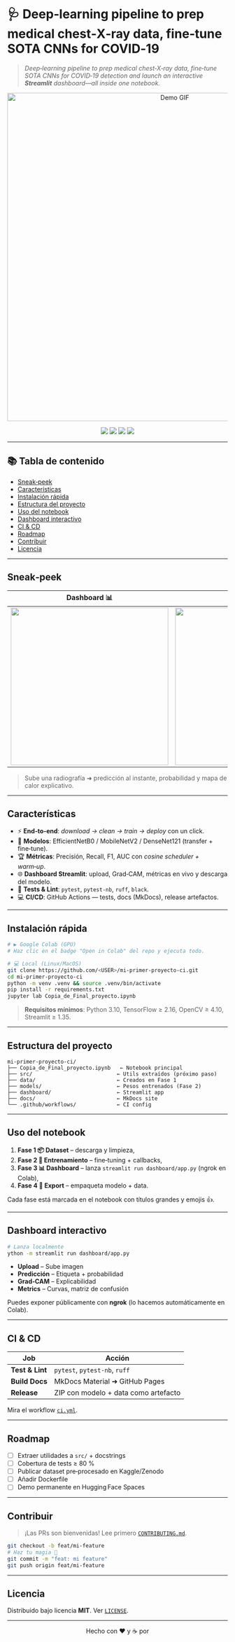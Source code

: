 # 🩺 **Deep‑learning pipeline to prep medical chest‑X‑ray data, fine‑tune SOTA CNNs for COVID‑19**

> *Deep‑learning pipeline to prep medical chest‑X‑ray data, fine‑tune SOTA CNNs for COVID‑19 detection and launch an interactive **Streamlit** dashboard—all inside one notebook.*

<p align="center">
  <img src="assets/demo.gif" alt="Demo GIF" width="750">
</p>

<p align="center">
  <a href="https://github.com/<USER>/mi-primer-proyecto-ci/actions"><img src="https://img.shields.io/github/actions/workflow/status/<USER>/mi-primer-proyecto-ci/ci.yml?branch=main&label=CI" /></a>
  <img src="https://img.shields.io/github/last-commit/<USER>/mi-primer-proyecto-ci" />
  <img src="https://img.shields.io/github/license/<USER>/mi-primer-proyecto-ci" />
  <img src="https://img.shields.io/badge/python-3.10%20|%203.11-blue" />
</p>

---

## 📚 Tabla de contenido

* [Sneak‑peek](#sneak%E2%80%91peek)
* [Características](#características)
* [Instalación rápida](#instalación-rápida)
* [Estructura del proyecto](#estructura-del-proyecto)
* [Uso del notebook](#uso-del-notebook)
* [Dashboard interactivo](#dashboard-interactivo)
* [CI & CD](#ci--cd)
* [Roadmap](#roadmap)
* [Contribuir](#contribuir)
* [Licencia](#licencia)

---

## Sneak‑peek

| Dashboard 📊                                   | Grad‑CAM 🔍                                  |
| ---------------------------------------------- | -------------------------------------------- |
| <img src="assets/dashboard.png" width="360" /> | <img src="assets/gradcam.png" width="360" /> |

> Sube una radiografía ➜ predicción al instante, probabilidad y mapa de calor explicativo.

---

## Características

* ⚡ **End‑to‑end**: *download → clean → train → deploy* con un click.
* 🤖 **Modelos**: EfficientNetB0 / MobileNetV2 / DenseNet121 (transfer + fine‑tune).
* 🏆 **Métricas**: Precisión, Recall, F1, AUC con *cosine scheduler + warm‑up*.
* 🌐 **Dashboard Streamlit**: upload, Grad‑CAM, métricas en vivo y descarga del modelo.
* 🧪 **Tests & Lint**: `pytest`, `pytest‑nb`, `ruff`, `black`.
* 💻 **CI/CD**: GitHub Actions — tests, docs (MkDocs), release artefactos.

---

## Instalación rápida

```bash
# ▶️ Google Colab (GPU)
# Haz clic en el badge "Open in Colab" del repo y ejecuta todo.

# 💻 Local (Linux/MacOS)
git clone https://github.com/<USER>/mi-primer-proyecto-ci.git
cd mi-primer-proyecto-ci
python -m venv .venv && source .venv/bin/activate
pip install -r requirements.txt
jupyter lab Copia_de_Final_proyecto.ipynb
```

> **Requisitos mínimos**: Python 3.10, TensorFlow ≥ 2.16, OpenCV ≥ 4.10, Streamlit ≥ 1.35.

---

## Estructura del proyecto

```text
mi-primer-proyecto-ci/
├── Copia_de_Final_proyecto.ipynb   ← Notebook principal
├── src/                           ← Utils extraídos (próximo paso)
├── data/                          ← Creados en Fase 1
├── models/                        ← Pesos entrenados (Fase 2)
├── dashboard/                     ← Streamlit app
├── docs/                          ← MkDocs site
└── .github/workflows/             ← CI config
```

---

## Uso del notebook

1. **Fase 1 📦 Dataset** – descarga y limpieza,
2. **Fase 2 🧠 Entrenamiento** – fine‑tuning + callbacks,
3. **Fase 3 📊 Dashboard** – lanza `streamlit run dashboard/app.py` (ngrok en Colab),
4. **Fase 4 💾 Export** – empaqueta modelo + data.

Cada fase está marcada en el notebook con títulos grandes y emojis 👍.

---

## Dashboard interactivo

```bash
# Lanza localmente
ython -m streamlit run dashboard/app.py
```

* **Upload** – Sube imagen
* **Predicción** – Etiqueta + probabilidad
* **Grad‑CAM** – Explicabilidad
* **Metrics** – Curvas, matriz de confusión

Puedes exponer públicamente con **ngrok** (lo hacemos automáticamente en Colab).

---

## CI & CD

| Job             | Acción                               |
| --------------- | ------------------------------------ |
| **Test & Lint** | `pytest`, `pytest‑nb`, `ruff`        |
| **Build Docs**  | MkDocs Material ➜ GitHub Pages       |
| **Release**     | ZIP con modelo + data como artefacto |

Mira el workflow [`ci.yml`](.github/workflows/ci.yml).

---

## Roadmap

* [ ] Extraer utilidades a `src/` + docstrings
* [ ] Cobertura de tests ≥ 80 %
* [ ] Publicar dataset pre‑procesado en Kaggle/Zenodo
* [ ] Añadir Dockerfile
* [ ] Demo permanente en Hugging Face Spaces

---

## Contribuir

> ¡Las PRs son bienvenidas! Lee primero [`CONTRIBUTING.md`](CONTRIBUTING.md).

```bash
git checkout -b feat/mi-feature
# Haz tu magia 🚀
git commit -m "feat: mi feature"
git push origin feat/mi-feature
```

---

## Licencia

Distribuido bajo licencia **MIT**. Ver [`LICENSE`](LICENSE).

---

<p align="center">Hecho con ❤️ y ☕ por <FRANK MILLER ALIPIO></p>
